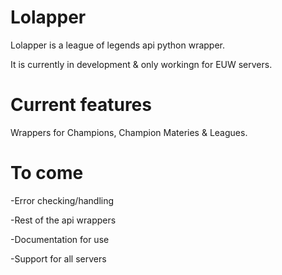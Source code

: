 # Lolapper
Lolapper is a league of legends api python wrapper.

It is currently in development & only workingn for EUW servers.

# Current features
Wrappers for Champions, Champion Materies & Leagues.


# To come
-Error checking/handling

-Rest of the api wrappers

-Documentation for use

-Support for all servers

